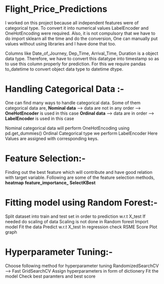 # Flight_Price_Predictions
I worked on this project because all independent features were of categorical type. To convert it into numerical values LabelEncoder and OneHotEncoding were required. Also, it is not compulsory that we have to do import sklearn all the time and do the conversion, One can manually put values without using libraries and I have done that too.

Columns like Date_of_Journey, Dep_Time, Arrival_Time, Duration is a object data type. Therefore, we have to convert this datatype into timestamp so as to use this column properly for prediction. For this we require pandas to_datetime to convert object data type to datetime dtype.

# Handling Categorical Data :-
One can find many ways to handle categorical data. Some of them categorical data are,
**Nominal data** --> data are not in any order --> **OneHotEncoder** is used in this case
**Ordinal data** --> data are in order --> **LabelEncoder** is used in this case

Nominal categorical data will perform OneHotEncoding using pd.get_dummies()
Ordinal Categorical type we perform LabelEncoder Here Values are assigned with corresponding keys.

# Feature Selection:-
Finding out the best feature which will contribute and have good relation with target variable. Following are some of the feature selection methods,
**heatmap**
**feature_importance_**
**SelectKBest**

# Fitting model using Random Forest:-
Split dataset into train and test set in order to prediction w.r.t X_test
If needed do scaling of data
Scaling is not done in Random forest
Import model
Fit the data
Predict w.r.t X_test
In regression check RSME Score
Plot graph

# Hyperparameter Tuning:-
Choose following method for hyperparameter tuning
RandomizedSearchCV --> Fast
GridSearchCV
Assign hyperparameters in form of dictionery
Fit the model
Check best paramters and best score
